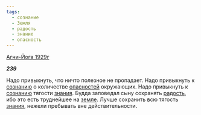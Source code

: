 ```yaml
---
tags:
  - сознание
  - Земля
  - радость
  - знание
  - опасность
---
```

[Агни-Йога 1929г](https://127.0.0.1:4002/agni/1929)

___239___

Надо привыкнуть, что ничто полезное не пропадает. Надо привыкнуть к [сознанию](../../../tags/#сознание) о количестве [опасностей](../../../tags/#опасность) окружающих. Надо привыкнуть к [сознанию](../../../tags/#сознание) тягости [знания](../../../tags/#знание). Будда заповедал сыну сохранять [радость](../../../tags/#радость), ибо это есть труднейшее на [земле](../../../tags/#Земля). Лучше сохранить всю тягость [знания](../../../tags/#знание), нежели пребывать вне действительности.